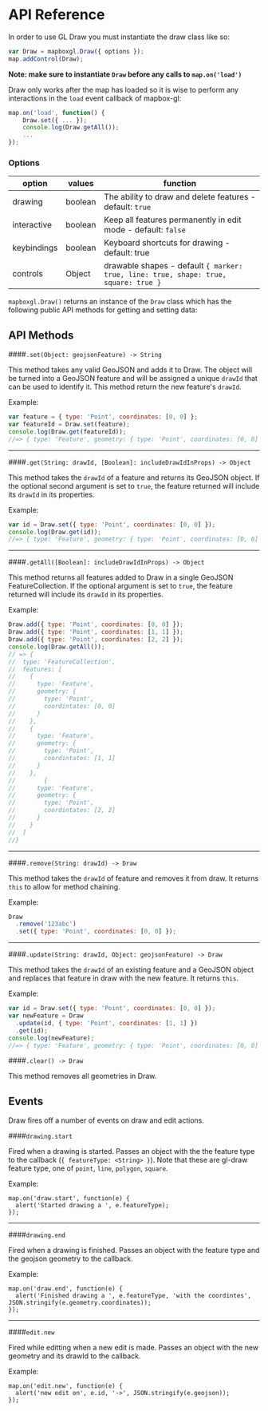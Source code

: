 # API Reference

In order to use GL Draw you must instantiate the draw class like so:

```js
var Draw = mapboxgl.Draw({ options });
map.addControl(Draw);
```

**Note: make sure to instantiate `Draw` before any calls to `map.on('load')`**

Draw only works after the map has loaded so it is wise to perform any interactions in the `load` event callback of mapbox-gl:

```js
map.on('load', function() {
    Draw.set({ ... });
    console.log(Draw.getAll());
    ...
});
```

### Options

option | values | function
--- | --- | ---
drawing | boolean | The ability to draw and delete features - default: `true`
interactive | boolean | Keep all features permanently in edit mode - default: `false`
keybindings | boolean | Keyboard shortcuts for drawing - default: true
controls | Object | drawable shapes - default `{ marker: true, line: true, shape: true, square: true }`


`mapboxgl.Draw()` returns an instance of the `Draw` class which has the following public API methods for getting and setting data:

## API Methods

####`.set(Object: geojsonFeature) -> String`

This method takes any valid GeoJSON and adds it to Draw. The object will be turned into a GeoJSON feature and will be assigned a unique `drawId` that can be used to identify it. This method return the new feature's `drawId`.

Example:

```js
var feature = { type: 'Point', coordinates: [0, 0] };
var featureId = Draw.set(feature);
console.log(Draw.get(featureId));
//=> { type: 'Feature', geometry: { type: 'Point', coordinates: [0, 0] }
```

---
####`.get(String: drawId, [Boolean]: includeDrawIdInProps) -> Object`

This method takes the `drawId` of a feature and returns its GeoJSON object. If the optional second argument is set to `true`, the feature returned will include its `drawId` in its properties.

Example:

```js
var id = Draw.set({ type: 'Point', coordinates: [0, 0] });
console.log(Draw.get(id));
//=> { type: 'Feature', geometry: { type: 'Point', coordinates: [0, 0] } }
```

---
####`.getAll([Boolean]: includeDrawIdInProps) -> Object`

This method returns all features added to Draw in a single GeoJSON FeatureCollection. If the optional argument is set to `true`, the feature returned will include its `drawId` in its properties.


Example:

```js
Draw.add({ type: 'Point', coordinates: [0, 0] });
Draw.add({ type: 'Point', coordinates: [1, 1] });
Draw.add({ type: 'Point', coordinates: [2, 2] });
console.log(Draw.getAll());
// => {
//  type: 'FeatureCollection',
//  features: [
//    {
//      type: 'Feature',
//      geometry: {
//        type: 'Point',
//        coordintates: [0, 0]
//      }
//    },
//    {
//      type: 'Feature',
//      geometry: {
//        type: 'Point',
//        coordintates: [1, 1]
//      }
//    },
//        {
//      type: 'Feature',
//      geometry: {
//        type: 'Point',
//        coordintates: [2, 2]
//      }
//    }
//  ]
//}
```
---

####`.remove(String: drawId) -> Draw`

This method takes the `drawId` of feature and removes it from draw. It returns `this` to allow for method chaining.

Example:

```js
Draw
  .remove('123abc')
  .set({ type: 'Point', coordinates: [0, 0] });
```

---

####`.update(String: drawId, Object: geojsonFeature) -> Draw`

This method takes the `drawId` of an existing feature and a GeoJSON object and replaces that feature in draw with the new feature. It returns `this`.

Example:

```js
var id = Draw.set({ type: 'Point', coordinates: [0, 0] });
var newFeature = Draw
  .update(id, { type: 'Point', coordinates: [1, 1] })
  .get(id);
console.log(newFeature);
//=> { type: 'Feature', geometry: { type: 'Point', coordinates: [0, 0] } }
```


####`.clear() -> Draw`

This method removes all geometries in Draw.

## Events

Draw fires off a number of events on draw and edit actions.


####`drawing.start`

Fired when a drawing is started. Passes an object with the the feature type to the callback (`{ featureType: <String> }`). Note that these are gl-draw feature type, one of `point`, `line`, `polygon`, `square`.

Example:

```
map.on('draw.start', function(e) {
  alert('Started drawing a ', e.featureType);
});
```

---
####`drawing.end`

Fired when a drawing is finished. Passes an object with the feature type and the geojson geometry to the callback.

Example:

```
map.on('draw.end', function(e) {
  alert('Finished drawing a ', e.featureType, 'with the coordintes', JSON.stringify(e.geometry.coordinates));
});
```

---

####`edit.new`

Fired while editting when a new edit is made. Passes an object with the new geometry and its drawId to the callback.

Example:

```
map.on('edit.new', function(e) {
  alert('new edit on', e.id, '->', JSON.stringify(e.geojson));
});
```
